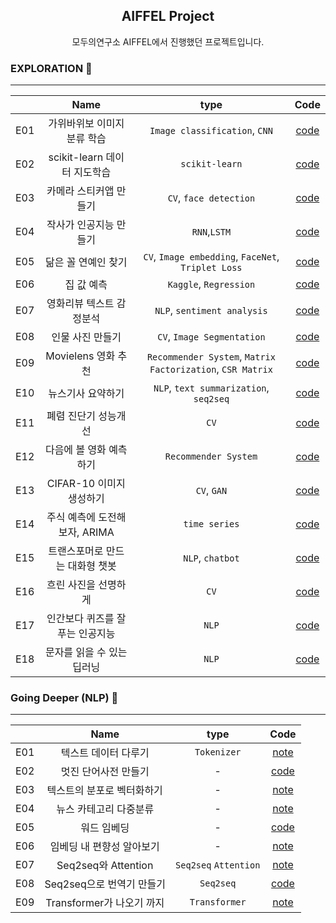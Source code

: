 



## <center> AIFFEL Project</center>


<center>모두의연구소 AIFFEL에서 진행했던  프로젝트입니다.</center>

### EXPLORATION 🚀
---
|   |    Name    | type  | Code |
|---|:----------:|:------------:| :--------------: | 
| E01 | 가위바위보 이미지 분류 학습 |`Image classification`, `CNN` |  [code](EXPLORATION/E01/E01.ipynb)     | 
| E02 | scikit-learn 데이터 지도학습 |`scikit-learn` | [code](EXPLORATION/E02/E02.ipynb)  | 
| E03 | 카메라 스티커앱 만들기 |`CV`, `face detection`  | [code](EXPLORATION/E03/E03.ipynb)    | 
| E04 | 작사가 인공지능 만들기 |`RNN`,`LSTM` | [code](EXPLORATION/E04/E04.ipynb) | 
| E05 | 닮은 꼴 연예인 찾기 | `CV`, `Image embedding`, `FaceNet`, `Triplet Loss` | [code](EXPLORATION/E05/E05.ipynb) |
| E06 | 집 값 예측 | `Kaggle`, `Regression` |[code](EXPLORATION/E06/E06.ipynb)|
| E07 | 영화리뷰 텍스트 감정분석 | `NLP`, `sentiment analysis` |[code](EXPLORATION/E07/E07.ipynb)|
| E08 | 인물 사진 만들기 | `CV`, `Image Segmentation` |[code](EXPLORATION/E08/E08.ipynb)|
| E09 | Movielens 영화 추천 | `Recommender System`, `Matrix Factorization`, `CSR Matrix` |[code](EXPLORATION/E09/E089.ipynb)|
| E10 | 뉴스기사 요약하기 | `NLP`, `text summarization`, `seq2seq`  |[code](EXPLORATION/E10/E10.ipynb)|
| E11 | 폐렴 진단기 성능개선 | `CV`  |[code](EXPLORATION/E11/E11.ipynb)|
| E12 | 다음에 볼 영화 예측하기 | `Recommender System`  |[code](EXPLORATION/E12/E12.ipynb)|
| E13 | CIFAR-10 이미지 생성하기 | `CV`, `GAN`  |[code](EXPLORATION/E13/E13.ipynb)|
| E14 | 주식 예측에 도전해 보자, ARIMA | `time series`  |[code](EXPLORATION/E14/E14.ipynb)|
| E15 | 트랜스포머로 만드는 대화형 챗봇 | `NLP`, `chatbot`  |[code](EXPLORATION/E15/E15.ipynb)|
| E16 | 흐린 사진을 선명하게 | `CV`  |[code](EXPLORATION/E16/E16.ipynb)|
| E17 | 인간보다 퀴즈를 잘푸는 인공지능 | `NLP`|[code](EXPLORATION/E17/E17.ipynb)|
| E18 | 문자를 읽을 수 있는 딥러닝 | `NLP` |[code](EXPLORATION/E18/E18.ipynb)|






### Going Deeper (NLP)  🚩
--- 
|   |    Name    | type  | Code |
|---|:----------:|:------------:| :--------------: | 
| E01 | 텍스트 데이터 다루기 |`Tokenizer` |  [note](Going_Deeper/G01/G01.md) | 
| E02 | 멋진 단어사전 만들기 |- |  [code](Going_Deeper/G02/G02.ipynb) | 
| E03 | 텍스트의 분포로 벡터화하기 |- |  [note](Going_Deeper/G03/G03.md) | 
| E04 | 뉴스 카테고리 다중분류 |- |  [note](Going_Deeper/G04/G04.ipynb) | 
| E05 | 워드 임베딩 |- |  [code](Going_Deeper/G05/G05.md) | 
| E06 | 임베딩 내 편향성 알아보기 |- |  [note](Going_Deeper/G06/G06.ipynb) | 
| E07 | Seq2seq와 Attention |`Seq2seq` `Attention`|  [note](Going_Deeper/G07/G07.md) | 
| E08 |Seq2seq으로 번역기 만들기 |`Seq2seq`|  [code](Going_Deeper/G08/G08.ipynb) | 
| E09 | Transformer가 나오기 까지 |`Transformer`|  [note](Going_Deeper/G09/G09.md) | 


<!--stackedit_data:
eyJoaXN0b3J5IjpbLTE5OTczOTQwOTAsODI1NDExNDQyLC0xOD
c4NjExMDM5LDE3MDIxNjQwNjEsLTEzMzM4NDY4NSwtMzU3MjY0
MjAxLC04ODkxNjg3MDAsLTIwMzEyNzU3MTUsMjA5MTQ2MTgwMC
wxMzU0NzU3NzMyLC0yMTQ1NDI2MTY2XX0=
-->